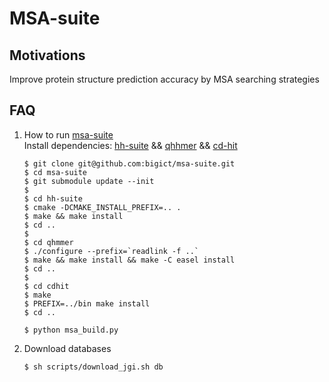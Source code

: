# MSA-suite

## Motivations
Improve protein structure prediction accuracy by MSA searching strategies

## FAQ
1. How to run [msa-suite](http://github.com/bigict/msa-suite)  
   Install dependencies: [hh-suite](https://github.com/soedinglab/hh-suite) && [qhhmer](https://github.com/kad-ecoli/qhmmer) && [cd-hit](https://github.com/weizhongli/cdhit/)
   ```shell
   $ git clone git@github.com:bigict/msa-suite.git
   $ cd msa-suite
   $ git submodule update --init
   $
   $ cd hh-suite
   $ cmake -DCMAKE_INSTALL_PREFIX=.. .
   $ make && make install
   $ cd ..
   $
   $ cd qhmmer
   $ ./configure --prefix=`readlink -f ..`
   $ make && make install && make -C easel install
   $ cd ..
   $
   $ cd cdhit
   $ make
   $ PREFIX=../bin make install
   $ cd ..

   $ python msa_build.py
   ```
2. Download databases
   ```shell
   $ sh scripts/download_jgi.sh db
   ```
